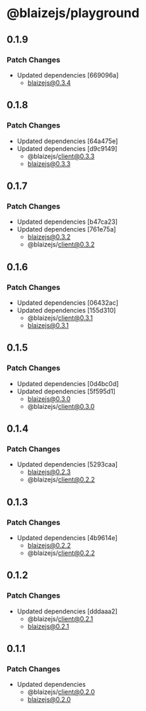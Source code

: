 # @blaizejs/playground

## 0.1.9

### Patch Changes

- Updated dependencies [669096a]
  - blaizejs@0.3.4

## 0.1.8

### Patch Changes

- Updated dependencies [64a475e]
- Updated dependencies [d9c9149]
  - @blaizejs/client@0.3.3
  - blaizejs@0.3.3

## 0.1.7

### Patch Changes

- Updated dependencies [b47ca23]
- Updated dependencies [761e75a]
  - blaizejs@0.3.2
  - @blaizejs/client@0.3.2

## 0.1.6

### Patch Changes

- Updated dependencies [06432ac]
- Updated dependencies [155d310]
  - @blaizejs/client@0.3.1
  - blaizejs@0.3.1

## 0.1.5

### Patch Changes

- Updated dependencies [0d4bc0d]
- Updated dependencies [5f595d1]
  - blaizejs@0.3.0
  - @blaizejs/client@0.3.0

## 0.1.4

### Patch Changes

- Updated dependencies [5293caa]
  - blaizejs@0.2.3
  - @blaizejs/client@0.2.2

## 0.1.3

### Patch Changes

- Updated dependencies [4b9614e]
  - blaizejs@0.2.2
  - @blaizejs/client@0.2.2

## 0.1.2

### Patch Changes

- Updated dependencies [dddaaa2]
  - @blaizejs/client@0.2.1
  - blaizejs@0.2.1

## 0.1.1

### Patch Changes

- Updated dependencies
  - @blaizejs/client@0.2.0
  - blaizejs@0.2.0
